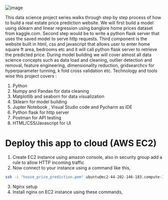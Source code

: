 ![image](https://user-images.githubusercontent.com/73279545/150691742-7616fc46-fb5a-443a-ae53-cc27b7f433bb.png)

This data science project series walks through step by step process of how to build a real estate price prediction website. We will first build a model using sklearn and linear regression using banglore home prices dataset from kaggle.com. Second step would be to write a python flask server that uses the saved model to serve http requests. Third component is the website built in html, css and javascript that allows user to enter home square ft area, bedrooms etc and it will call python flask server to retrieve the predicted price. During model building we will cover almost all data science concepts such as data load and cleaning, outlier detection and removal, feature engineering, dimensionality reduction, gridsearchcv for hyperparameter tunning, k fold cross validation etc. Technology and tools wise this project covers :

1. Python
2. Numpy and Pandas for data cleaning
3. Matplotlib and seaborn for data visualization
4. Sklearn for model building
5. Jupter Notebook , Visual Studio code and Pycharm as IDE
6. Python flask for http server
7. Postman for API testing 
8. HTML/CSS/Javascript for UI

# Deploy this app to cloud (AWS EC2)
1. Create EC2 instance using amazon console, also in security group add a rule to allow HTTP incoming traffic
2. Now connect to your instance using a command like this,

```bash
ssh -i "house_price_prediction.pem" ubuntu@ec2-44-202-146-183.compute-1.amazonaws.com
```

3. Nginx setup
  1. Install nginx on EC2 instance using these commands,
